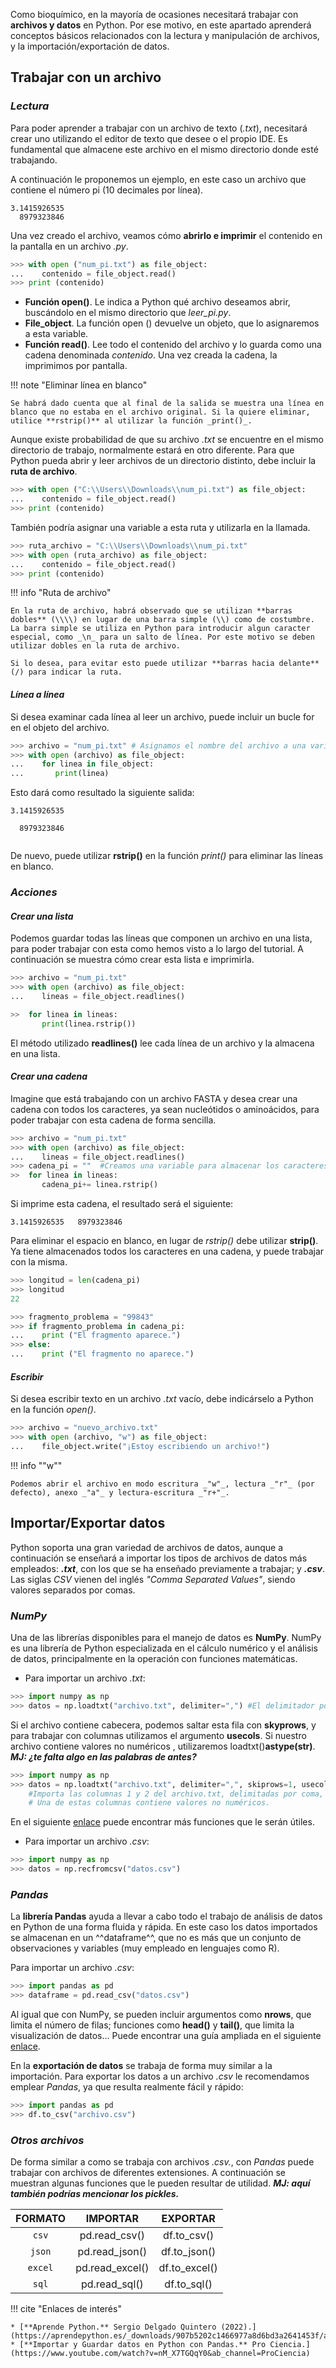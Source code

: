 Como bioquímico, en la mayoría de ocasiones necesitará trabajar con **archivos y datos** en Python. Por ese motivo, en este apartado aprenderá conceptos básicos relacionados con la lectura y manipulación de archivos, y la importación/exportación de datos.

## **Trabajar con un archivo**
### ***Lectura***
Para poder aprender a trabajar con un archivo de texto (_.txt_), necesitará crear uno utilizando el editor de texto que desee o el propio IDE. Es fundamental que almacene este archivo en el mismo directorio donde esté trabajando. 

A continuación le proponemos un ejemplo, en este caso un archivo que contiene el número pi (10 decimales por línea).
``` title="num_pi.txt"
3.1415926535 
  8979323846
```
Una vez creado el archivo, veamos cómo **abrirlo e imprimir** el contenido en la pantalla en un archivo _.py_.
``` py title="leer_pi.py"
>>> with open ("num_pi.txt") as file_object:
...    contenido = file_object.read()
>>> print (contenido)
```

* **Función open()**. Le indica a Python qué archivo deseamos abrir, buscándolo en el mismo directorio que *leer_pi.py*.
* **File_object**. La función open () devuelve un objeto, que lo asignaremos a esta variable.
* **Función read()**. Lee todo el contenido del archivo y lo guarda como una cadena denominada *contenido*. Una vez creada la cadena, la imprimimos por pantalla.

!!! note "Eliminar línea en blanco"

    Se habrá dado cuenta que al final de la salida se muestra una línea en blanco que no estaba en el archivo original. Si la quiere eliminar, utilice **rstrip()** al utilizar la función _print()_.

Aunque existe probabilidad de que su archivo *.txt* se encuentre en el mismo directorio de trabajo, normalmente estará en otro diferente. Para que Python pueda abrir y leer archivos de un directorio distinto, debe incluir la **ruta de archivo**. 
``` py title="leer_pi.py"
>>> with open ("C:\\Users\\Downloads\\num_pi.txt") as file_object:
...    contenido = file_object.read()
>>> print (contenido)
```
También podría asignar una variable a esta ruta y utilizarla en la llamada.
``` py title="leer_pi.py"
>>> ruta_archivo = "C:\\Users\\Downloads\\num_pi.txt"
>>> with open (ruta_archivo) as file_object:
...    contenido = file_object.read()
>>> print (contenido)
```
!!! info "Ruta de archivo"

    En la ruta de archivo, habrá observado que se utilizan **barras dobles** (\\\\) en lugar de una barra simple (\\) como de costumbre. La barra simple se utiliza en Python para introducir algun caracter especial, como _\n_ para un salto de línea. Por este motivo se deben utilizar dobles en la ruta de archivo. 
    
    Si lo desea, para evitar esto puede utilizar **barras hacia delante** (/) para indicar la ruta. 

#### *Línea a línea*
Si desea examinar cada línea al leer un archivo, puede incluir un bucle for en el objeto del archivo.
``` py title="leer_pi.py" 
>>> archivo = "num_pi.txt" # Asignamos el nombre del archivo a una variable
>>> with open (archivo) as file_object:
...    for linea in file_object:
...       print(linea)
```
Esto dará como resultado la siguiente salida:
```  
3.1415926535 

  8979323846
  
```
De nuevo, puede utilizar **rstrip()** en la función _print()_ para eliminar las líneas en blanco.

### ***Acciones***
#### *Crear una lista*
Podemos guardar todas las líneas que componen un archivo en una lista, para poder trabajar con esta como hemos visto a lo largo del tutorial. A continuación se muestra cómo crear esta lista e imprimirla.
``` py title="lista_pi.py" 
>>> archivo = "num_pi.txt" 
>>> with open (archivo) as file_object:
...    lineas = file_object.readlines()

>>  for linea in lineas:
       print(linea.rstrip())
```
El método utilizado **readlines()** lee cada línea de un archivo y la almacena en una lista. 

#### *Crear una cadena*
Imagine que está trabajando con un archivo FASTA y desea crear una cadena con todos los caracteres, ya sean nucleótidos o aminoácidos, para poder trabajar con esta cadena de forma sencilla.
``` py title="cadena_pi.py" 
>>> archivo = "num_pi.txt" 
>>> with open (archivo) as file_object:
...    lineas = file_object.readlines()
>>> cadena_pi = ""  #Creamos una variable para almacenar los caracteres
>>  for linea in lineas:
       cadena_pi+= linea.rstrip() 
```
Si imprime esta cadena, el resultado será el siguiente:
```  
3.1415926535   8979323846 
```
Para eliminar el espacio en blanco, en lugar de _rstrip()_ debe utilizar **strip()**. Ya tiene almacenados todos los caracteres en una cadena, y puede trabajar con la misma.
``` py
>>> longitud = len(cadena_pi)
>>> longitud
22
```
``` py
>>> fragmento_problema = "99843"
>>> if fragmento_problema in cadena_pi:
...    print ("El fragmento aparece.")
>>> else:
...    print ("El fragmento no aparece.")
```
#### *Escribir*
Si desea escribir texto en un archivo _.txt_ vacío, debe indicárselo a Python en la función _open()_.
``` py title="escribir_archivo.py" 
>>> archivo = "nuevo_archivo.txt" 
>>> with open (archivo, "w") as file_object: 
...    file_object.write("¡Estoy escribiendo un archivo!")
```
!!! info ""w""

    Podemos abrir el archivo en modo escritura _"w"_, lectura _"r"_ (por defecto), anexo _"a"_ y lectura-escritura _"r+"_.

## **Importar/Exportar datos**
Python soporta una gran variedad de archivos de datos, aunque a continuación se enseñará a importar los tipos de archivos de datos más empleados: ***.txt***, con los que se ha enseñado previamente a trabajar; y ***.csv***. Las siglas _CSV_ vienen del inglés _"Comma Separated Values"_, siendo valores separados por comas.
### ***NumPy***
Una de las librerías disponibles para el manejo de datos es **NumPy**. NumPy es una librería de Python especializada en el cálculo numérico y el análisis de datos, principalmente en la operación con funciones matemáticas.

* Para importar un archivo _.txt_:

``` py
>>> import numpy as np
>>> datos = np.loadtxt("archivo.txt", delimiter=",") #El delimitador por defecto es un espacio en blanco
```
Si el archivo contiene cabecera, podemos saltar esta fila con **skyprows**, y para trabajar con columnas utilizamos el argumento **usecols**. Si nuestro archivo contiene valores no numéricos , utilizaremos loadtxt()**astype(str)**. ***MJ: ¿te falta algo en las palabras de antes?***

``` py
>>> import numpy as np
>>> datos = np.loadtxt("archivo.txt", delimiter=",", skiprows=1, usecols=[0,1]).astype(str)
    #Importa las columnas 1 y 2 del archivo.txt, delimitadas por coma, eliminando la primera fila de cabecera.
    # Una de estas columnas contiene valores no numéricos. 
```

En el siguiente [enlace](https://numpy.org/doc/stable/reference/generated/numpy.loadtxt.html) puede encontrar más funciones que le serán útiles.

* Para importar un archivo _.csv_:

``` py
>>> import numpy as np
>>> datos = np.recfromcsv("datos.csv")
```
### ***Pandas***
La **librería Pandas** ayuda a llevar a cabo todo el trabajo de análisis de datos en Python de una forma fluida y rápida. En este caso los datos importados se almacenan en un ^^dataframe^^, que no es más que un conjunto de observaciones y variables (muy empleado en lenguajes como R). 

Para importar un archivo _.csv_:
``` py
>>> import pandas as pd
>>> dataframe = pd.read_csv("datos.csv")
```
Al igual que con NumPy, se pueden incluir argumentos como **nrows**, que limita el número de filas; funciones como **head()** y **tail()**, que limita la visualización de datos... Puede encontrar una guía ampliada en el siguiente [enlace](https://www.analyticsvidhya.com/blog/2021/05/pandas-functions-13-most-important/). 

En la **exportación de datos** se trabaja de forma muy similar a la importación. Para exportar los datos a un archivo _.csv_ le recomendamos emplear _Pandas_, ya que resulta realmente fácil y rápido:
``` py
>>> import pandas as pd
>>> df.to_csv("archivo.csv")
```

### ***Otros archivos***
De forma similar a como se trabaja con archivos _.csv._, con _Pandas_ puede trabajar con archivos de diferentes extensiones. A continuación se muestran algunas funciones que le pueden resultar de utilidad.
***MJ: aquí también podrías mencionar los pickles.***

| FORMATO | IMPORTAR | EXPORTAR |
|:--:|:--:|:--:|
| `csv`  | pd.read_csv()| df.to_csv()|
|  `json` | pd.read_json() | df.to_json()| 
|  `excel`	 |  pd.read_excel() | df.to_excel()|
|  `sql` |  pd.read_sql() |  df.to_sql()|

!!! cite "Enlaces de interés"

    * [**Aprende Python.** Sergio Delgado Quintero (2022).](https://aprendepython.es/_downloads/907b5202c1466977a8d6bd3a2641453f/aprendepython.pdf)
    * [**Importar y Guardar datos en Python con Pandas.** Pro Ciencia.](https://www.youtube.com/watch?v=nM_X7TGQqY0&ab_channel=ProCiencia)

